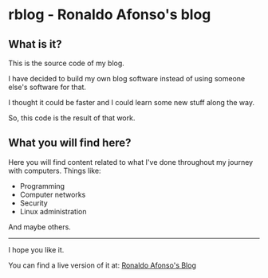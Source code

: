 # rblog - Ronaldo Afonso's blog

## What is it?

This is the source code of my blog.

I have decided to build my own blog software instead of using someone else's software for that.

I thought it could be faster and I could learn some new stuff along the way.

So, this code is the result of that work.

## What you will find here?

Here you will find content related to what I've done throughout my journey with computers. Things like:

+ Programming
+ Computer networks
+ Security
+ Linux administration

And maybe others.

---

I hope you like it.

You can find a live version of it at: [Ronaldo Afonso's Blog](http://www.ronaldoafonso.com.br/)
